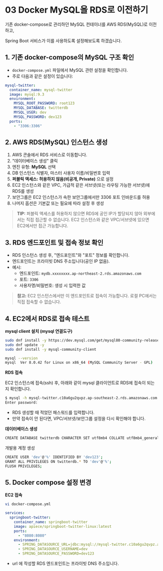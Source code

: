 # 03 Docker MySQL을 RDS로 이전하기

기존 docker-compose로 관리하던 MySQL 컨테이너를 AWS RDS(MySQL)로 이전하고, 

Spring Boot 서비스가 이를 사용하도록 설정해보도록 하겠습니다.



## 1. 기존 docker-compose의 MySQL 구조 확인

- `docker-compose.yml` 파일에서 MySQL 관련 설정을 확인합니다.
- 주로 다음과 같은 설정이 있습니다:

```yaml
mysql-twitter:
  container_name: mysql-twitter
  image: mysql:9.3
  environment:
    MYSQL_ROOT_PASSWORD: root123
    MYSQL_DATABASE: twitterdb
    MYSQL_USER: dev
    MYSQL_PASSWORD: dev123
  ports:
    - "3306:3306"
```





## 2. AWS RDS(MySQL) 인스턴스 생성

1. AWS 콘솔에서 RDS 서비스로 이동합니다.
2. "데이터베이스 생성" 클릭
3. 엔진 유형: **MySQL** 선택
4. DB 인스턴스 식별자, 마스터 사용자 이름/비밀번호 입력
5. **퍼블릭 액세스: 허용하지 않음(비공개, Private)** 으로 설정
6. EC2 인스턴스와 같은 VPC, 가급적 같은 서브넷(또는 라우팅 가능한 서브넷)에 RDS를 생성
7. 보안그룹은 EC2 인스턴스가 속한 보안그룹에서만 3306 포트 인바운드를 허용
8. 나머지 옵션은 기본값 또는 필요에 따라 설정 후 생성

> **TIP:** 퍼블릭 액세스를 허용하지 않으면 RDS에 공인 IP가 할당되지 않아 외부에서는 직접 접근할 수 없습니다. EC2 인스턴스와 같은 VPC/서브넷에 있으면 EC2에서만 접근 가능합니다.





## 3. RDS 엔드포인트 및 접속 정보 확인

- RDS 인스턴스 생성 후, "엔드포인트"와 "포트" 정보를 확인합니다.
- 엔드포인트는 프라이빗 DNS 주소입니다(공인 IP 없음).
- 예시:
  - 엔드포인트: `mydb.xxxxxxxx.ap-northeast-2.rds.amazonaws.com`
  - 포트: `3306`
  - 사용자명/비밀번호: 생성 시 입력한 값

> **참고:** EC2 인스턴스에서만 이 엔드포인트로 접속이 가능합니다. 로컬 PC에서는 직접 접속할 수 없습니다.





## 4. EC2에서 RDS로 접속 테스트

**mysql client 설치 (mysql 연결도구)**

```bash
sudo dnf install -y https://dev.mysql.com/get/mysql80-community-release-el9-1.noarch.rpm
sudo dnf update -y
sudo dnf install -y mysql-community-client

mysql --version
mysql  Ver 8.0.42 for Linux on x86_64 (MySQL Community Server - GPL)
```



**RDS 접속**

EC2 인스턴스에 접속(ssh) 후, 아래와 같이 mysql 클라이언트로 RDS에 접속이 되는지 확인합니다.

```bash
$ mysql -h mysql-twitter.c10a6gu2qvpz.ap-southeast-2.rds.amazonaws.com -u admin -p
Enter password:
```

- RDS 생성할 때 적었던 패스워드를 입력합니다.
- 만약 접속이 안 된다면, VPC/서브넷/보안그룹 설정을 다시 확인해야 합니다.



**데이터베이스 생성**

```bash
CREATE DATABASE twitterdb CHARACTER SET utf8mb4 COLLATE utf8mb4_general_ci;
```

개발용 계정 생성

```bash
CREATE USER 'dev'@'%' IDENTIFIED BY 'dev123';
GRANT ALL PRIVILEGES ON twitterdb.* TO 'dev'@'%';
FLUSH PRIVILEGES;
```





## 5. Docker compose 설정 변경

**EC2 접속**

```bash
vi docker-compose.yml
```

```yaml
services:
  springboot-twitter:
    container_name: springboot-twitter
    image: apiece/springboot-twitter-linux:latest
    ports:
      - "8080:8080"
    environment:
      - SPRING_DATASOURCE_URL=jdbc:mysql://mysql-twitter.c10a6gu2qvpz.ap-southeast-2.rds.amazonaws.com:3306/twitterdb
      - SPRING_DATASOURCE_USERNAME=dev
      - SPRING_DATASOURCE_PASSWORD=dev123
```

- url 에 작성할 RDS 엔드포인트는 프라이빗 DNS 주소입니다.



